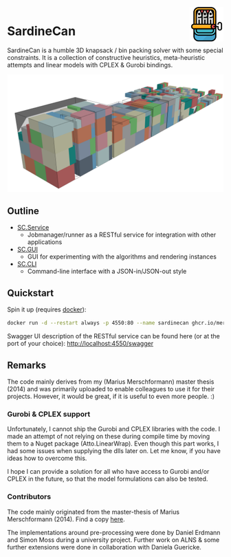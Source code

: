<img src="Material/Icon/sardines.svg" align="right" height="80"/>

# SardineCan

SardineCan is a humble 3D knapsack / bin packing solver with some special
constraints. It is a collection of constructive heuristics, meta-heuristic
attempts and linear models with CPLEX & Gurobi bindings.

![sample screenshot](Material/Screenshots/CO2.png "Sample screenshot")

## Outline

- [SC.Service](SC.Service/)
  - Jobmanager/runner as a RESTful service for integration with other applications
- [SC.GUI](SC.GUI/)
  - GUI for experimenting with the algorithms and rendering instances
- [SC.CLI](SC.CLI/)
  - Command-line interface with a JSON-in/JSON-out style

## Quickstart

Spin it up (requires [docker](https://docs.docker.com/get-docker/)):

```bash
docker run -d --restart always -p 4550:80 --name sardinecan ghcr.io/merschformann/sardinecan:latest
```

Swagger UI description of the RESTful service can be found here (or at the port
of your choice): [http://localhost:4550/swagger](http://localhost:4550/swagger)

## Remarks

The code mainly derives from my (Marius Merschformann) master thesis (2014) and
was primarily uploaded to enable colleagues to use it for their projects.
However, it would be great, if it is useful to even more people. :)

### Gurobi & CPLEX support

Unfortunately, I cannot ship the Gurobi and CPLEX libraries with the code.
I made an attempt of not relying on these during compile time by moving them to
a Nuget package (Atto.LinearWrap). Even though this part works, I had some
issues when supplying the dlls later on. Let me know, if you have ideas how to
overcome this.

I hope I can provide a solution for all who have access to Gurobi and/or CPLEX
in the future, so that the model formulations can also be tested.

### Contributors

The code mainly originated from the master-thesis of Marius Merschformann
(2014). Find a copy [here](./Material/MasterThesis/MasterThesis_MariusMerschformann.pdf).

The implementations around pre-processing were done by Daniel Erdmann and Simon
Moss during a university project. Further work on ALNS & some further extensions
were done in collaboration with Daniela Guericke.
